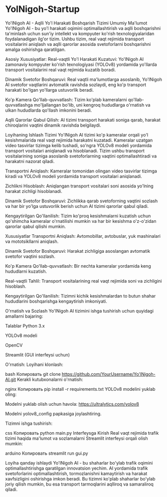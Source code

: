 # YolNigoh-Startup

Yo'lNigoh AI - Aqlli Yo'l Harakati Boshqarish Tizimi
Umumiy Ma'lumot
Yo'lNigoh AI - bu yo'l harakati oqimini optimallashtirish va aqlli boshqarishni ta'minlash uchun sun'iy intellekt va kompyuter ko'rish texnologiyalaridan foydalanadigan ilg'or tizim. Ushbu tizim, real vaqt rejimida transport vositalarini aniqlash va aqlli qarorlar asosida svetoforlarni boshqarishni amalga oshirishga qaratilgan.

Asosiy Xususiyatlar:
Real-vaqtli Yo'l Harakati Kuzatuvi: Yo'lNigoh AI zamonaviy kompyuter ko'rish texnologiyasi (YOLOv8) yordamida yo'llarda transport vositalarini real vaqt rejimida kuzatib boradi.

Dinamik Svetofor Boshqaruvi: Real vaqtli ma'lumotlarga asoslanib, Yo'lNigoh AI svetofor vaqtlarini avtomatik ravishda sozlaydi, eng ko'p transport harakati bo'lgan yo'llarga ustuvorlik beradi.

Ko'p Kamera Qo'llab-quvvatlash: Tizim ko'plab kameralarni qo'llab-quvvatlashga mo'ljallangan bo'lib, uni kengroq hududlarga o'rnatish va ulkan hududlarda qo'llash imkonini beradi.

Aqlli Qarorlar Qabul Qilish: AI tizimi transport harakati soniga qarab, harakat chiroqlarini vaqtini dinamik ravishda belgilaydi.

Loyihaning Ishlash Tizimi
Yo'lNigoh AI tizimi ko'p kameralar orqali yo'l kesishmalarida real vaqt rejimida harakatni kuzatadi. Kameralar uzatgan video tasvirlar tizimga kelib tushadi, so'ngra YOLOv8 modeli yordamida transport vositalari aniqlanadi va hisoblanadi. Tizim ushbu transport vositalarining soniga asoslanib svetoforlarning vaqtini optimallashtiradi va harakatni nazorat qiladi.

Transportni Aniqlash: Kameralar tomonidan olingan video tasvirlar tizimga kiradi va YOLOv8 modeli yordamida transport vositalari aniqlanadi.

Zichlikni Hisoblash: Aniqlangan transport vositalari soni asosida yo'lning harakat zichligi hisoblanadi.

Dinamik Svetofor Boshqaruvi: Zichlikka qarab svetoforning vaqtini sozlash va har bir yo'lga ustuvorlik berish uchun AI tizimi qarorlar qabul qiladi.

Kengaytirilgan Qo'llanilish: Tizim ko'proq kesishmalarni kuzatish uchun qo'shimcha kameralar o'rnatilishi mumkin va har bir kesishma o'z-o'zidan qarorlar qabul qilishi mumkin.

Xususiyatlar
Transportni Aniqlash: Avtomobillar, avtobuslar, yuk mashinalari va mototsikllarni aniqlash.

Dinamik Svetofor Boshqaruvi: Harakat zichligiga asoslangan avtomatik svetofor vaqtini sozlash.

Ko'p Kamera Qo'llab-quvvatlash: Bir nechta kameralar yordamida keng hududlarni kuzatish.

Real-vaqtli Tahlil: Transport vositalarining real vaqt rejimida soni va zichligini hisoblash.

Kengaytirilgan Qo'llanilish: Tizimni kichik kesishmalardan to butun shahar hududlarini boshqarishga kengaytirish imkoniyati.

O'rnatish va Sozlash
Yo'lNigoh AI tizimini ishga tushirish uchun quyidagi amallarni bajaring:

Talablar
Python 3.x

YOLOv8 modeli

OpenCV

Streamlit (GUI interfeysi uchun)

O'rnatish:
Loyihani klonlash:

bash
Копировать
git clone https://github.com/YourUsername/Yo'lNigoh-AI.git
Kerakli kutubxonalarni o'rnatish:

nginx
Копировать
pip install -r requirements.txt
YOLOv8 modelini yuklab oling:

Modelni yuklab olish uchun havola: https://ultralytics.com/yolov8

Modelni yolov8_config papkasiga joylashtiring.

Tizimni ishga tushirish:

css
Копировать
python main.py
Interfeysga Kirish
Real vaqt rejimida trafik tizimi haqida ma'lumot va sozlamalarni Streamlit interfeysi orqali olish mumkin:

arduino
Копировать
streamlit run gui.py


Loyiha qanday ishlaydi
Yo'lNigoh AI - bu shaharlar bo'ylab trafik oqimini optimallashtirishga qaratilgan innovatsion yechim. AI yordamida trafik svetoforlarini optimallashtirish, tormozlanishni kamaytirish va harakat xavfsizligini oshirishga imkon beradi. Bu tizimni ko'plab shaharlar bo'ylab joriy qilish mumkin, bu esa transport tarmoqlarini aqlliroq va samaraliroq qiladi.

